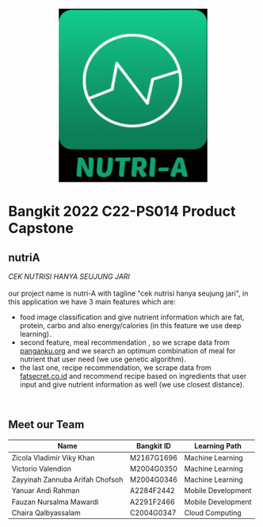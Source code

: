 <p align="center">
  <img width="300" height="350" src="/profile/images/nutria.png">
</p>

# Bangkit 2022 C22-PS014 Product Capstone
## nutriA
*CEK NUTRISI HANYA SEUJUNG JARI*   
<br>
our project name is nutri-A with tagline "cek nutrisi hanya seujung jari", in this application we have 3 main features which are:
- food image classification and give nutrient information which are fat, protein, carbo and also energy/calories (in this feature we use deep learning).
- second feature, meal recommendation , so we scrape data from [panganku.org](panganku.org) and we search an optimum combination of meal for nutrient that user need (we use genetic algorithm).
- the last one, recipe recommendation, we scrape data from [fatsecret.co.id](fatsecret.co.id) and recommend recipe based on ingredients that user input and give nutrient information as well (we use closest distance).


<br>

## Meet our Team
| Name  | Bangkit ID | Learning Path |
| ------------- | ------------- | ------------- |
| Zicola Vladimir Viky Khan | M2167G1696 | Machine Learning |
| Victorio Valendion | M2004G0350 | Machine Learning |
| Zayyinah Zannuba Arifah Chofsoh | M2004G0346 | Machine Learning |
| Yanuar Andi Rahman | A2284F2442 | Mobile Development |
| Fauzan Nursalma Mawardi | A2291F2466 | Mobile Development |
| Chaira Qalbyassalam | C2004G0347 | Cloud Computing |
